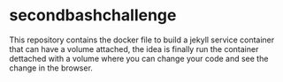 # secondbashchallenge

This repository contains the docker file to build a jekyll service container that can have a volume attached, the idea
is finally run the container dettached with a volume where you can change your code and see the change in the browser.
